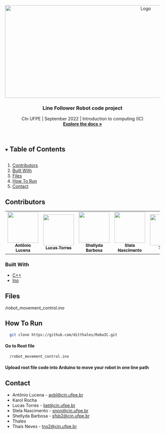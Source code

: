 <!-- PROJECT LOGO -->
<br />
<p align="center">
  <a href="https://www.hexagonmi.com/-/media/Images/Hexagon/Hexagon%20MI/Solutions/Industries/Electronics/Integrated%20circuits%20and%20components.ashx?h=428&w=800&la=pt-BR&hash=3F97A7CD48F0044ED27893B324978112">
    <img src="https://www.hexagonmi.com/-/media/Images/Hexagon/Hexagon%20MI/Solutions/Industries/Electronics/Integrated%20circuits%20and%20components.ashx?h=428&w=800&la=pt-BR&hash=3F97A7CD48F0044ED27893B324978112" alt="Logo" width="900" height="300">
  </a>

  <h3 align="center">Line Follower Robot code project</h3>

  <p align="center">
    CIn UFPE | September 2022 | Introduction to computing (IC)
    <br />
    <a href="https://github.com/ditthales/RoboIC"><strong>Explore the docs »</strong></a>
    <br />
    <br />
  </p>
</p>

<!-- TABLE OF CONTENTS -->
<details open="open">
  <summary><h2 style="display: inline-block">Table of Contents</h2></summary>
  <ol>
    <li><a href="#contributors">Contributors</a></li>
    <li><a href="#built-with">Built With</a></li>
        <li><a href="#files">Files</a></li>
        <li><a href="#how-to-run">How To Run</a></li>
    <li><a href="#contact">Contact</a></li>
  </ol>
</details>

## Contributors

<table>
  <tr>
  
 <td align="center"><a href="https://github.com/lucena564"><img src="https://avatars.githubusercontent.com/u/85140867?v=4" width="100px;" alt=""/><br /><sub><b>Antônio Lucena</b></sub></a><br/></td>
 
<td align="center"><a href="https://github.com/LucasTorres96"><img src="https://avatars.githubusercontent.com/u/84953349?v=4" width="100px;" alt=""/><br /><sub><b>Lucas Torres</b></sub></a><br/></td>

<td align="center"><a href="https://github.com/Shellyda"><img src="https://avatars.githubusercontent.com/u/69990297?v=4" width="100px;" alt=""/><br /><sub><b>Shellyda Barbosa</b></sub></a><br/></td>
    
<td align="center"><a href="https://github.com/stelanascimento"><img src="https://avatars.githubusercontent.com/u/53984571?v=4" width="100px;" alt=""/><br /><sub><b>Stela Nascimento</b></sub></a><br/></td>

<td align="center"><a href="https://github.com/ditthales"><img src="https://avatars.githubusercontent.com/u/88944010?v=4" width="100px;" alt=""/><br /><sub><b>Thales</b></sub></a><br/></td>
</tr>
 </table>

### Built With

* [ C++ ](https://devdocs.io/cpp/)
* [ Ino ](http://inotool.org/)

## Files

/robot_movement_control.ino

## How To Run 

```sh
  git clone https://github.com/ditthales/RoboIC.git
```

#### Go to Root file
```sh
  /robot_movement_control.ino
```

#### Upload root file code into Arduino to move your robot in one line path

## Contact
- Antônio Lucena - avbl@cin.ufpe.br
- Karol Rocha 
- Lucas Torres - ljat@cin.ufpe.br
- Stela Nascimento - snon@cin.ufpe.br
- Shellyda Barbosa - sfsb2@cin.ufpe.br
- Thales 
- Thais Neves - tns2@cin.ufpe.br

<!-- MARKDOWN LINKS & IMAGES -->
<!-- https://www.markdownguide.org/basic-syntax/#reference-style-links -->
[contributors-shield]: https://img.shields.io/github/contributors/github_username/repo.svg?style=for-the-badge
[contributors-url]: https://github.com/github_username/repo/graphs/contributors
[forks-shield]: https://img.shields.io/github/forks/github_username/repo.svg?style=for-the-badge
[forks-url]: https://github.com/github_username/repo/network/members
[stars-shield]: https://img.shields.io/github/stars/github_username/repo.svg?style=for-the-badge
[stars-url]: https://github.com/github_username/repo/stargazers
[issues-shield]: https://img.shields.io/github/issues/github_username/repo.svg?style=for-the-badge
[issues-url]: https://github.com/github_username/repo/issues
[license-shield]: https://img.shields.io/github/license/github_username/repo.svg?style=for-the-badge
[license-url]: https://github.com/github_username/repo/blob/master/LICENSE.txt
[linkedin-shield]: https://img.shields.io/badge/-LinkedIn-black.svg?style=for-the-badge&logo=linkedin&colorB=555
[linkedin-url]: https://linkedin.com/in/github_username

